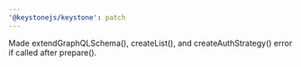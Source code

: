 ```yaml
---
'@keystonejs/keystone': patch
---
```


Made extendGraphQLSchema(), createList(), and createAuthStrategy() error if called after prepare().

